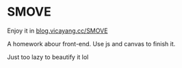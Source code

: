 # SMOVE

Enjoy it in [blog.vicayang.cc/SMOVE](SMOVE)

A homework abour front-end. Use js and canvas to finish it.

Just too lazy to beautify it lol

